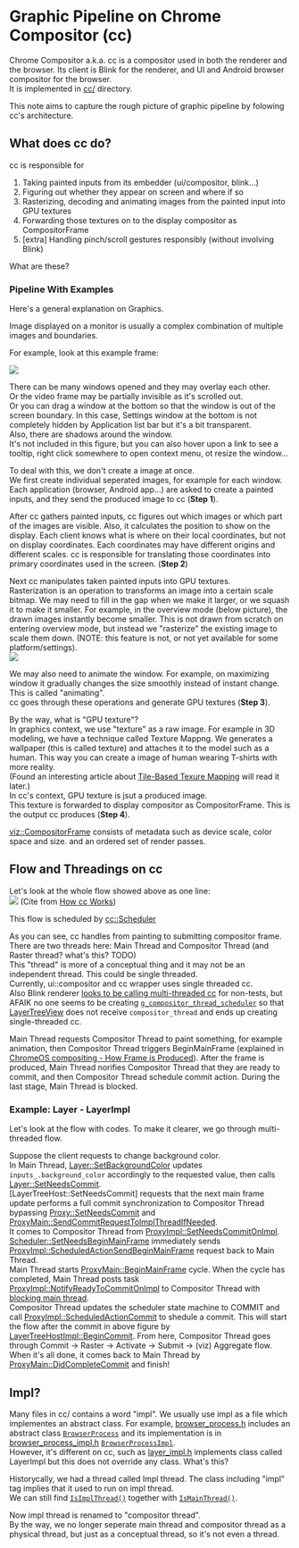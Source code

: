 # Graphic Pipeline on Chrome Compositor (cc)

Chrome Compositor a.k.a. cc is a compositor used in both the renderer and the browser. Its client is Blink for the renderer, and UI and Android browser compositor for the browser.  
It is implemented in [cc/](https://source.chromium.org/chromium/chromium/src/+/main:cc/) directory.

This note aims to capture the rough picture of graphic pipeline by folowing cc's architecture.

## What does cc do?

cc is responsible for
1. Taking painted inputs from its embedder (ui/compositor, blink...)
2. Figuring out whether they appear on screen and where if so
3. Rasterizing, decoding and animating images from the painted input into GPU textures
4. Forwarding those textures on to the display compositor as CompositorFrame
5. [extra] Handling pinch/scroll gestures responsibly (without involving Blink)

What are these?

### Pipeline With Examples
Here's a general explanation on Graphics.

Image displayed on a monitor is usually a complex combination of multiple images and boundaries.  

For example, look at this example frame:

![](https://hackmd.io/_uploads/HkgRFWrF3.png)

There can be many windows opened and they may overlay each other.  
Or the video frame may be partially invisible as it's scrolled out.  
Or you can drag a window at the bottom so that the window is out of the screen boundary. In this case, Settings window at the bottom is not completely hidden by Application list bar but it's a bit transparent.  
Also, there are shadows around the window.  
It's not included in this figure, but you can also hover upon a link to see a tooltip, right click somewhere to open context menu, ot resize the window...

To deal with this, we don't create a image at once.  
We first create individual seperated images, for example for each window.
Each application (browser, Android app...) are asked to create a painted inputs, and they send the produced image to cc (**Step 1**).  

After cc gathers painted inputs, cc figures out which images or which part of the images are visible. Also, it calculates the position to show on the display. Each client knows what is where on their local coordinates, but not on display coordinates. Each coordinates may have different origins and different scales. cc is responsible for translating those coordinates into primary coordinates used in the screen. (**Step 2**)

Next cc manipulates taken painted inputs into GPU textures.  
Rasterization is an operation to transforms an image into a certain scale bitmap. We may need to fill in the gap when we make it larger, or we squash it to make it smaller. For example, in the overview mode (below picture), the drawn images instantly become smaller. This is not drawn from scratch on entering overview mode, but instead we "rasterize" the existing image to scale them down. (NOTE: this feature is not, or not yet available for some platform/settings).  
![](https://hackmd.io/_uploads/ryODzMBYn.png)

We may also need to animate the window. For example, on maximizing window it gradually changes the size smoothly instead of instant change. This is called "animating".  
cc goes through these operations and generate GPU textures (**Step 3**).

By the way, what is "GPU texture"?  
In graphics context, we use "texture" as a raw image. For example in 3D modeling, we have a technique called Texture Mappng. We generates a wallpaper (this is called texture) and attaches it to the model such as a human. This way you can create a image of human wearing T-shirts with more reality.  
(Found an interesting article about [Tile-Based Texure Mapping](https://developer.nvidia.com/gpugems/gpugems2/part-ii-shading-lighting-and-shadows/chapter-12-tile-based-texture-mapping) will read it later.)  
In cc's context, GPU texture is jsut a produced image.  
This texture is forwarded to display compositor as CompositorFrame. This is the output cc produces (**Step 4**).  
 
[viz::CompositorFrame](https://source.chromium.org/chromium/chromium/src/+/main:components/viz/common/quads/compositor_frame.h;l=26;drc=8ba1bad80dc22235693a0dd41fe55c0fd2dbdabd) consists of metadata such as device scale, color space and size. and an ordered set of render passes.  

## Flow and Threadings on cc
Let's look at the whole flow showed above as one line:  
![](https://hackmd.io/_uploads/BJnX2NrK3.png)
(Cite from [How cc Works](https://source.chromium.org/chromium/chromium/src/+/main:docs/how_cc_works.md))

This flow is scheduled by [cc::Scheduler](https://source.chromium.org/chromium/chromium/src/+/refs/heads/main:cc/scheduler/scheduler.h)  

As you can see, cc handles from painting to submitting compositor frame.  
There are two threads here: Main Thread and Compositor Thread (and Raster thread? what's this? TODO)  
This "thread" is more of a conceptual thing and it may not be an independent thread. This could be single threaded.  
Currently, ui::compositor and cc wrapper uses single threaded cc.  
Also Blink renderer [looks to be calling multi-threaded cc](https://source.chromium.org/chromium/chromium/src/+/refs/heads/main:third_party/blink/renderer/platform/widget/compositing/layer_tree_view.cc;l=114-121;drc=255b4e7036f1326f2219bd547d3d6dcf76064870) for non-tests, but AFAIK no one seems to be creating [`g_compositor_thread_scheduler`](https://source.chromium.org/chromium/chromium/src/+/refs/heads/main:third_party/blink/renderer/platform/scheduler/worker/compositor_thread_scheduler_impl.cc;l=22;drc=255b4e7036f1326f2219bd547d3d6dcf76064870) so that [LayerTreeView](https://source.chromium.org/chromium/chromium/src/+/refs/heads/main:third_party/blink/renderer/platform/widget/compositing/layer_tree_view.cc;l=91;drc=255b4e7036f1326f2219bd547d3d6dcf76064870) does not receive `compositor_thread` and ends up creating single-threaded cc.  

Main Thread requests Compositor Thread to paint something, for example animation, then Compositor Thread triggers BeginMainFrame (explained in [ChromeOS compositing - How Frame is Produced](/docs/day4.md)). After the frame is produced, Main Thread norifies Compositor Thread that they are ready to commit, and then Compositor Thread schedule commit action. During the last stage, Main Thread is blocked.  

### Example: Layer - LayerImpl
Let's look at the flow with codes. To make it clearer, we go through multi-threaded flow.  

Suppose the client requests to change background color.  
In Main Thread, [Layer::SetBackgroundColor](https://source.chromium.org/chromium/chromium/src/+/main:cc/layers/layer.cc;l=532;drc=69e6dc49684309c8b375c4dcd724c6ae61878ecd) updates `inputs_.background_color` accordingly to the requested value, then calls [Layer::SetNeedsCommit](https://source.chromium.org/chromium/chromium/src/+/refs/heads/main:cc/layers/layer.cc;l=200;drc=255b4e7036f1326f2219bd547d3d6dcf76064870).  
[LayerTreeHost::SetNeedsCommit] requests that the next main frame update performs a full commit synchronization to Compositor Thread bypassing [Proxy::SetNeedsCommit](https://source.chromium.org/chromium/chromium/src/+/refs/heads/main:cc/trees/proxy.h;l=49;drc=255b4e7036f1326f2219bd547d3d6dcf76064870) and [ProxyMain::SendCommitRequestToImplThreadIfNeeded](https://source.chromium.org/chromium/chromium/src/+/refs/heads/main:cc/trees/proxy_main.cc;l=802;drc=255b4e7036f1326f2219bd547d3d6dcf76064870).  
It comes to Compositor Thread from [ProxyImpl::SetNeedsCommitOnImpl](https://source.chromium.org/chromium/chromium/src/+/refs/heads/main:cc/trees/proxy_impl.cc;l=231;drc=255b4e7036f1326f2219bd547d3d6dcf76064870). [Scheduler::SetNeedsBeginMainFrame](https://source.chromium.org/chromium/chromium/src/+/refs/heads/main:cc/scheduler/scheduler.cc;l=142;drc=255b4e7036f1326f2219bd547d3d6dcf76064870) immediately sends [ProxyImpl::ScheduledActionSendBeginMainFrame](https://source.chromium.org/chromium/chromium/src/+/refs/heads/main:cc/trees/proxy_impl.cc;l=703;drc=255b4e7036f1326f2219bd547d3d6dcf76064870) request back to Main Thread.  
Main Thread starts [ProxyMain::BeginMainFrame](https://source.chromium.org/chromium/chromium/src/+/refs/heads/main:cc/trees/proxy_main.cc;l=134;drc=255b4e7036f1326f2219bd547d3d6dcf76064870) cycle.
When the cycle has completed, Main Thread posts task [ProxyImpl::NotifyReadyToCommitOnImpl](https://source.chromium.org/chromium/chromium/src/+/refs/heads/main:cc/trees/proxy_impl.cc;l=319;drc=255b4e7036f1326f2219bd547d3d6dcf76064870) to Compositor Thread with [blocking main thread](https://source.chromium.org/chromium/chromium/src/+/refs/heads/main:cc/trees/proxy_main.cc;l=450-452;drc=255b4e7036f1326f2219bd547d3d6dcf76064870).  
Compositor Thread updates the scheduler state machine to COMMIT and call [ProxyImpl::ScheduledActionCommit](https://source.chromium.org/chromium/chromium/src/+/refs/heads/main:cc/trees/proxy_impl.cc;l=764;drc=255b4e7036f1326f2219bd547d3d6dcf76064870) to shedule a commit. This will start the flow after the commit in above figure by [LayerTreeHostImpl::BeginCommit](https://source.chromium.org/chromium/chromium/src/+/refs/heads/main:cc/trees/layer_tree_host_impl.cc;l=634;drc=255b4e7036f1326f2219bd547d3d6dcf76064870). From here, Compositor Thread goes through Commit -> Raster -> Activate -> Submit -> (viz) Aggregate flow. When it's all done, it comes back to Main Thread by [ProxyMain::DidCompleteCommit](https://source.chromium.org/chromium/chromium/src/+/refs/heads/main:cc/trees/proxy_main.cc;l=480;drc=255b4e7036f1326f2219bd547d3d6dcf76064870) and finish!  
 
## Impl?
Many files in cc/ contains a word "impl". We usually use impl as a file which implementes an abstract class. For example, [browser_process.h](https://source.chromium.org/chromium/chromium/src/+/refs/heads/main:chrome/browser/browser_process.h) includes an abstract class [`BrowserProcess`](https://source.chromium.org/chromium/chromium/src/+/refs/heads/main:chrome/browser/browser_process.h;l=111;drc=255b4e7036f1326f2219bd547d3d6dcf76064870) and its implementation is in [browser_process_impl.h](https://source.chromium.org/chromium/chromium/src/+/main:chrome/browser/browser_process_impl.h) [`BrowserProcessImpl`](https://source.chromium.org/chromium/chromium/src/+/main:chrome/browser/browser_process_impl.h;l=93;drc=4332a2f3be882f937dcb8ae8e205d910d786b20a).  
However, it's different on cc, such as [layer_impl.h](https://source.chromium.org/chromium/chromium/src/+/refs/heads/main:cc/layers/layer_impl.h;l=70;drc=255b4e7036f1326f2219bd547d3d6dcf76064870) implements class called LayerImpl but this does not override any class. What's this?  

Historycally, we had a thread called Impl thread. The class including "impl" tag implies that it used to run on impl thread.  
We can still find [`IsImplThread()`](https://source.chromium.org/chromium/chromium/src/+/main:cc/trees/layer_tree_host.h;l=203;drc=072f32b089c59dc00d644c15a9ee1f29bdcec913) together with [`IsMainThread()`](https://source.chromium.org/chromium/chromium/src/+/main:cc/trees/layer_tree_host.h;l=202;drc=072f32b089c59dc00d644c15a9ee1f29bdcec913).  

Now impl thread is renamed to "compositor thread".  
By the way, we no longer seperate main thread and compositor thread as a physical thread, but just as a conceptual thread, so it's not even a thread.
